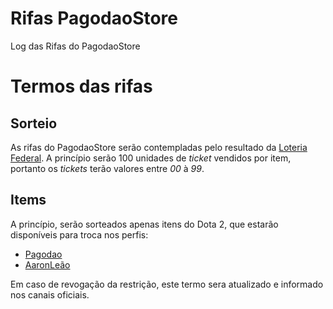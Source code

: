 # Rifas PagodaoStore
Log das Rifas do PagodaoStore

# Termos das rifas

## Sorteio
As rifas do PagodaoStore serão contempladas pelo resultado da [Loteria Federal](https://loterias.caixa.gov.br/Paginas/Federal.aspx). A princípio serão 100 unidades de _ticket_ vendidos por item, portanto os _tickets_ terão valores entre *00* à *99*. 

## Items
A princípio, serão sorteados apenas itens do Dota 2, que estarão disponíveis para troca nos perfis:
- [Pagodao](https://steamcommunity.com/id/pagodaostore/)
- [AaronLeão](https://steamcommunity.com/id/aaronleao/)

Em caso de revogação da restrição, este termo sera atualizado e informado nos canais oficiais.




